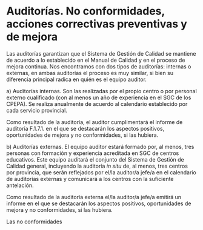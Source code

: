 # Auditorías. No conformidades, acciones correctivas preventivas y de mejora

Las auditorías garantizan que el Sistema de Gestión de Calidad se mantiene de acuerdo a lo establecido en el Manual de Calidad y en el proceso de mejora continua. Nos encontramos con dos tipos de auditorías: internas o externas, en ambas auditorías el proceso es muy similar, si bien su diferencia principal radica en quién es el equipo auditor.

a\) Auditorías internas. Son las realizadas por el propio centro o por personal externo cualificado \(con al menos un año de experiencia en el SGC de los CPEPA\). Se realiza anualmente de acuerdo al calendario establecido por cada servicio provincial.

Como resultado de la auditoría, el auditor cumplimentará el informe de auditoría F.1.7.1. en el que se destacarán los aspectos positivos, oportunidades de mejora y no conformidades, si las hubiera.

b\) Auditorías externas. El equipo auditor estará formado por, al menos, tres personas con formación y experiencia acreditada en SGC de centros educativos. Este equipo auditará el conjunto del Sistema de Gestión de Calidad general, incluyendo la auditoría _in situ_ de, al menos, tres centros por provincia, que serán reflejados por el/la auditor/a jefe/a en el calendario de auditorías externas y comunicará a los centros con la suficiente antelación.

Como resultado de la auditoría externa el/la auditor/a jefe/a emitirá un informe en el que se destacarán los aspectos positivos, oportunidades de mejora y no conformidades, si las hubiera.



Las no conformidades 

